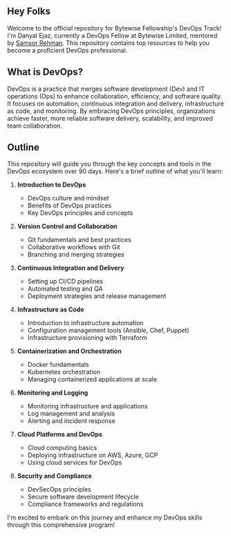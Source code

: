 ## Hey Folks

Welcome to the official repository for Bytewise Fellowship's DevOps Track! I'm Danyal Ejaz, currently a DevOps Fellow at Bytewise Limited, mentored by [Samsor Rehman](https://github.com/samsorrahman). This repository contains top resources to help you become a proficient DevOps professional.

## What is DevOps?

DevOps is a practice that merges software development (Dev) and IT operations (Ops) to enhance collaboration, efficiency, and software quality. It focuses on automation, continuous integration and delivery, infrastructure as code, and monitoring. By embracing DevOps principles, organizations achieve faster, more reliable software delivery, scalability, and improved team collaboration.

## Outline

This repository will guide you through the key concepts and tools in the DevOps ecosystem over 90 days. Here's a brief outline of what you'll learn:

1. **Introduction to DevOps**
    - DevOps culture and mindset
    - Benefits of DevOps practices
    - Key DevOps principles and concepts

2. **Version Control and Collaboration**
    - Git fundamentals and best practices
    - Collaborative workflows with Git
    - Branching and merging strategies

3. **Continuous Integration and Delivery**
    - Setting up CI/CD pipelines
    - Automated testing and QA
    - Deployment strategies and release management

4. **Infrastructure as Code**
    - Introduction to infrastructure automation
    - Configuration management tools (Ansible, Chef, Puppet)
    - Infrastructure provisioning with Terraform

5. **Containerization and Orchestration**
    - Docker fundamentals
    - Kubernetes orchestration
    - Managing containerized applications at scale

6. **Monitoring and Logging**
    - Monitoring infrastructure and applications
    - Log management and analysis
    - Alerting and incident response

7. **Cloud Platforms and DevOps**
    - Cloud computing basics
    - Deploying infrastructure on AWS, Azure, GCP
    - Using cloud services for DevOps

8. **Security and Compliance**
    - DevSecOps principles
    - Secure software development lifecycle
    - Compliance frameworks and regulations

I'm excited to embark on this journey and enhance my DevOps skills through this comprehensive program!

